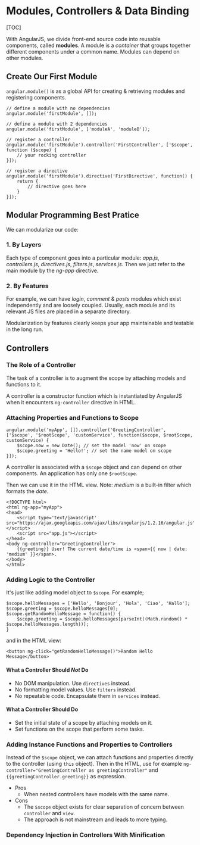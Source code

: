 # Modules, Controllers & Data Binding #

[TOC]

With AngularJS, we divide front-end source code into reusable components, called **modules**. A module is a *container* that groups together different components under a common name.
Modules can depend on other modules.

## Create Our First Module ##

`angular.module()` is as a global API for creating & retrieving modules and registering components.

    // define a module with no dependencies
    angular.module('firstModule', []);
    
    // define a module with 2 dependencies
    angular.module('firstModule', ['moduleA', 'moduleB']);
    
    // register a controller
    angular.module('firstModule').controller('FirstController', ['$scope', function ($scope) {
	    // your rocking controller
    }]);
    
    // register a directive
    angular.module('firstModule').directive('FirstDirective', function() {
	    return {
		    // directive goes here
	    }
    }]);

## Modular Programming Best Pratice

We can modularize our code:

### 1. By Layers

Each type of component goes into a particular module: *app.js*, *controllers.js*, *directives.js*, *filters.js*, *services.js*. Then we just refer to the main module by the *ng-app* directive.

### 2. By Features

For example, we can have *login*, *comment* & *posts* modules which exist independently and are loosely coupled. Usually, each module and its relevant JS files are placed in a separate directory.

Modularization by features clearly keeps your app maintainable and testable in the long run.

## Controllers

### The Role of a Controller

The task of a controller is to augment the scope by attaching models and functions to it.

A controller is a constructor function which is instantiated by AngularJS when it encounters `ng-controller` directive in HTML.

### Attaching Properties and Functions to Scope

    angular.module('myApp', []).controller('GreetingController', ['$scope', '$rootScope', 'customService', function($scope, $rootScope, customService) {
	    $scope.now = new Date(); // set the model 'now' on scope
	    $scope.greeting = 'Hello!'; // set the name model on scope
    }]);

A controller is associated with a `$scope` object and can depend on other components. An application has only one `$rootScope`.

Then we can use it in the HTML view. Note: *medium* is a built-in filter which formats the *date*.

    <!DOCTYPE html>
    <html ng-app="myApp">
    <head>
	    <script type='text/javascript' src="https://ajax.googleapis.com/ajax/libs/angularjs/1.2.16/angular.js"></script>
	    <script src="app.js"></script>
    </head>
    <body ng-controller="GreetingController">
	    {{greeting}} User! The current date/time is <span>{{ now | date: 'medium' }}</span>.
    </body>
    </html>

### Adding Logic to the Controller

It's just like adding model object to `$scope`. For example;

    $scope.helloMessages = ['Hello', 'Bonjour', 'Hola', 'Ciao', 'Hallo'];
    $scope.greeting = $scope.helloMessages[0];
    $scope.getRandomHelloMessage = function() {
    	$scope.greeting = $scope.helloMessages[parseInt((Math.random() * $scope.helloMessages.length))];
    }
and in the HTML view:

    <button ng-click="getRandomHelloMessage()">Random Hello Message</button>

#### What a Controller Should ***Not*** Do

* No DOM manipulation. Use `directives` instead.
* No formatting model values. Use `filters` instead.
* No repeatable code. Encapsulate them in `services` instead.

#### What a Controller Should Do

* Set the initial state of a scope by attaching models on it.
* Set functions on the scope that perform some tasks.

### Adding Instance Functions and Properties to Controllers

Instead of the `$scope` object, we can attach functions and properties directly to the controller (using `this` object). Then in the HTML, use for example `ng-controller="GreetingController as greetingController"` and `{{greetingController.greeting}}` as expression.

* Pros
	* When nested controllers have models with the same name.
* Cons
	* The `$scope` object exists for clear separation of concern between `controller` and `view`.
	* The approach is not mainstream and leads to more typing.

### Dependency Injection in Controllers With Minification
